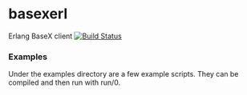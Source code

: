 # basexerl

Erlang BaseX client [![Build Status](https://travis-ci.org/zadean/basexerl.svg?branch=master)](https://travis-ci.org/zadean/basexerl)

### Examples

Under the examples directory are a few example scripts. They can be compiled and then run with run/0.
